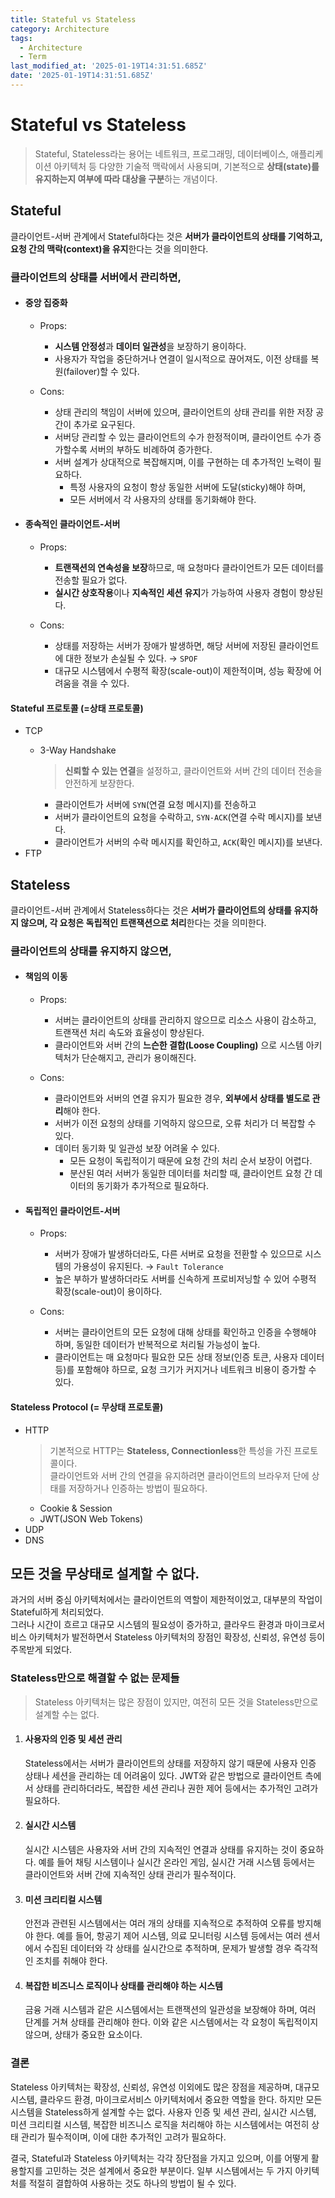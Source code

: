 ```yaml
---
title: Stateful vs Stateless
category: Architecture
tags:
  - Architecture
  - Term
last_modified_at: '2025-01-19T14:31:51.685Z'
date: '2025-01-19T14:31:51.685Z'
---
```


# Stateful vs Stateless

> Stateful, Stateless라는 용어는 네트워크, 프로그래밍, 데이터베이스, 애플리케이션 아키텍처 등 다양한 기술적 맥락에서 사용되며, 기본적으로 **상태(state)를 유지하는지 여부에 따라 대상을 구분**하는 개념이다. 

## Stateful

클라이언트-서버 관계에서 Stateful하다는 것은 **서버가 클라이언트의 상태를 기억하고, 요청 간의 맥락(context)을 유지**한다는 것을 의미한다.  

### 클라이언트의 상태를 서버에서 관리하면,

- #### 중앙 집중화 
    - Props: 
        - **시스템 안정성**과 **데이터 일관성**을 보장하기 용이하다.
        - 사용자가 작업을 중단하거나 연결이 일시적으로 끊어져도, 이전 상태를 복원(failover)할 수 있다.

    - Cons: 
        - 상태 관리의 책임이 서버에 있으며, 클라이언트의 상태 관리를 위한 저장 공간이 추가로 요구된다.
        - 서버당 관리할 수 있는 클라이언트의 수가 한정적이며, 클라이언트 수가 증가할수록 서버의 부하도 비례하여 증가한다.
        - 서버 설계가 상대적으로 복잡해지며, 이를 구현하는 데 추가적인 노력이 필요하다.
            - 특정 사용자의 요청이 항상 동일한 서버에 도달(sticky)해야 하며,
            - 모든 서버에서 각 사용자의 상태를 동기화해야 한다.
        
- #### 종속적인 클라이언트-서버
    - Props: 
        - **트랜잭션의 연속성을 보장**하므로, 매 요청마다 클라이언트가 모든 데이터를 전송할 필요가 없다.
        - **실시간 상호작용**이나 **지속적인 세션 유지**가 가능하여 사용자 경험이 향상된다.

    - Cons: 
        - 상태를 저장하는 서버가 장애가 발생하면, 해당 서버에 저장된 클라이언트에 대한 정보가 손실될 수 있다. → `SPOF`
        - 대규모 시스템에서 수평적 확장(scale-out)이 제한적이며, 성능 확장에 어려움을 겪을 수 있다.

#### Stateful 프로토콜 (=상태 프로토콜)
- TCP 
    - 3-Way Handshake
        > **신뢰할 수 있는 연결**을 설정하고, 클라이언트와 서버 간의 데이터 전송을 안전하게 보장한다.

        - 클라이언트가 서버에 `SYN`(연결 요청 메시지)를 전송하고 
        - 서버가 클라이언트의 요청을 수락하고, `SYN-ACK`(연결 수락 메시지)를 보낸다. 
        - 클라이언트가 서버의 수락 메시지를 확인하고, `ACK`(확인 메시지)를 보낸다. 
- FTP

## Stateless 

클라이언트-서버 관계에서 Stateless하다는 것은 **서버가 클라이언트의 상태를 유지하지 않으며, 각 요청은 독립적인 트랜잭션으로 처리**한다는 것을 의미한다.  

### 클라이언트의 상태를 유지하지 않으면,

- #### 책임의 이동 
    - Props: 
        - 서버는 클라이언트의 상태를 관리하지 않으므로 리소스 사용이 감소하고, 트랜잭션 처리 속도와 효율성이 향상된다.
        - 클라이언트와 서버 간의 **느슨한 결합(Loose Coupling)** 으로 시스템 아키텍처가 단순해지고, 관리가 용이해진다.

    - Cons: 
        - 클라이언트와 서버의 연결 유지가 필요한 경우, **외부에서 상태를 별도로 관리**해야 한다.
        - 서버가 이전 요청의 상태를 기억하지 않으므로, 오류 처리가 더 복잡할 수 있다.
        - 데이터 동기화 및 일관성 보장 어려울 수 있다.
            - 모든 요청이 독립적이기 때문에 요청 간의 처리 순서 보장이 어렵다.
            - 분산된 여러 서버가 동일한 데이터를 처리할 때, 클라이언트 요청 간 데이터의 동기화가 추가적으로 필요하다.

- #### 독립적인 클라이언트-서버
    - Props: 
        - 서버가 장애가 발생하더라도, 다른 서버로 요청을 전환할 수 있으므로 시스템의 가용성이 유지된다. → `Fault Tolerance`
        - 높은 부하가 발생하더라도 서버를 신속하게 프로비저닝할 수 있어 수평적 확장(scale-out)이 용이하다.

    - Cons: 
        - 서버는 클라이언트의 모든 요청에 대해 상태를 확인하고 인증을 수행해야 하며, 동일한 데이터가 반복적으로 처리될 가능성이 높다.
        - 클라이언트는 매 요청마다 필요한 모든 상태 정보(인증 토큰, 사용자 데이터 등)를 포함해야 하므로, 요청 크기가 커지거나 네트워크 비용이 증가할 수 있다.

#### Stateless Protocol (= 무상태 프로토콜)
- HTTP
    > 기본적으로 HTTP는 **Stateless, Connectionless**한 특성을 가진 프로토콜이다.  
    > 클라이언트와 서버 간의 연결을 유지하려면 클라이언트의 브라우저 단에 상태를 저장하거나 인증하는 방법이 필요하다.
    - Cookie & Session
    - JWT(JSON Web Tokens)
- UDP
- DNS

## 모든 것을 무상태로 설계할 수 없다.

과거의 서버 중심 아키텍처에서는 클라이언트의 역할이 제한적이었고, 대부분의 작업이 Stateful하게 처리되었다.  
그러나 시간이 흐르고 대규모 시스템의 필요성이 증가하고, 클라우드 환경과 마이크로서비스 아키텍처가 발전하면서 Stateless 아키텍처의 장점인 확장성, 신뢰성, 유연성 등이 주목받게 되었다.

### Stateless만으로 해결할 수 없는 문제들
> Stateless 아키텍처는 많은 장점이 있지만, 여전히 모든 것을 Stateless만으로 설계할 수는 없다.

1. #### 사용자의 인증 및 세션 관리 
    Stateless에서는 서버가 클라이언트의 상태를 저장하지 않기 때문에 사용자 인증 상태나 세션을 관리하는 데 어려움이 있다. JWT와 같은 방법으로 클라이언트 측에서 상태를 관리하더라도, 복잡한 세션 관리나 권한 제어 등에서는 추가적인 고려가 필요하다.

1. #### 실시간 시스템  
    실시간 시스템은 사용자와 서버 간의 지속적인 연결과 상태를 유지하는 것이 중요하다. 예를 들어 채팅 시스템이나 실시간 온라인 게임, 실시간 거래 시스템 등에서는 클라이언트와 서버 간에 지속적인 상태 관리가 필수적이다.

1. #### 미션 크리티컬 시스템
    안전과 관련된 시스템에서는 여러 개의 상태를 지속적으로 추적하여 오류를 방지해야 한다. 예를 들어, 항공기 제어 시스템, 의료 모니터링 시스템 등에서는 여러 센서에서 수집된 데이터와 각 상태를 실시간으로 추적하며, 문제가 발생할 경우 즉각적인 조치를 취해야 한다.

1. #### 복잡한 비즈니스 로직이나 상태를 관리해야 하는 시스템
    금융 거래 시스템과 같은 시스템에서는 트랜잭션의 일관성을 보장해야 하며, 여러 단계를 거쳐 상태를 관리해야 한다. 이와 같은 시스템에서는 각 요청이 독립적이지 않으며, 상태가 중요한 요소이다.

### 결론

Stateless 아키텍처는 확장성, 신뢰성, 유연성 이외에도 많은 장점을 제공하며, 대규모 시스템, 클라우드 환경, 마이크로서비스 아키텍처에서 중요한 역할을 한다. 하지만 모든 시스템을 Stateless하게 설계할 수는 없다. 사용자 인증 및 세션 관리, 실시간 시스템, 미션 크리티컬 시스템, 복잡한 비즈니스 로직을 처리해야 하는 시스템에서는 여전히 상태 관리가 필수적이며, 이에 대한 추가적인 고려가 필요하다.

결국, Stateful과 Stateless 아키텍처는 각각 장단점을 가지고 있으며, 이를 어떻게 활용할지를 고민하는 것은 설계에서 중요한 부분이다. 일부 시스템에서는 두 가지 아키텍처를 적절히 결합하여 사용하는 것도 하나의 방법이 될 수 있다.
